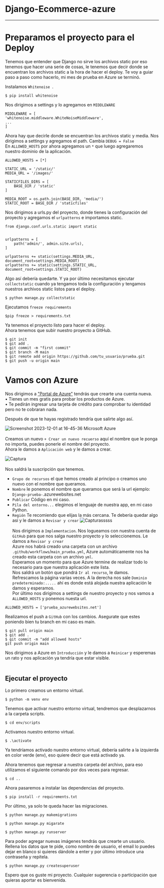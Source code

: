 # Django-Ecommerce-azure

----------------------------------------------------------

# Preparamos el proyecto para el Deploy
Tenemos que entender que Django no sirve los archivos static por eso tenemos que hacer una serie de cosas, le tenemos que decir donde se encuentran los archivos static a la hora de hacer el deploy.
Te voy a guiar paso a paso como hacerlo, mi mes de prueba en Azure se terminó.

Instalamos `Whitenoise `.
```
$ pip install whitenoise
```
Nos dirigimos a settings y lo agregamos en `MIDDLEWARE`

```
MIDDLEWARE = [
'whitenoise.middleware.WhiteNoiseMiddleware',
...
]
```
Ahora hay que decirle donde se encuentran los archivos static y media. Nos dirigimos a settings y agregamos el path.
Cambia `DEBUG = False `<br>
En `ALLOWED_HOSTS` por ahora agregamos un `*` que luego agregaremos nuestro dominio de la aplicación.
```
ALLOWED_HOSTS = [*]
```

```
STATIC_URL = '/static/'
MEDIA_URL = '/images/'

STATICFILES_DIRS = [
	BASE_DIR / 'static'	
]

MEDIA_ROOT = os.path.join(BASE_DIR, 'media/')
STATIC_ROOT = BASE_DIR / 'staticfiles'

```
Nos dirigimos a urls.py del proyecto, donde tienes la configuración del proyecto y agregamos el `urlpatterns` e importamos static.

```
from django.conf.urls.static import static


urlpatterns = [
    path('admin/', admin.site.urls),      
]

urlpatterns += static(settings.MEDIA_URL, document_root=settings.MEDIA_ROOT)
urlpatterns += static(settings.STATIC_URL, document_root=settings.STATIC_ROOT)

```
Algo así debería quedarte. Y ya por último necesitamos ejecutar `collectstatic` cuando ya tengamos toda la configuración y tengamos nuestros archivos static listos para el deploy. 

```
$ python manage.py collectstatic

```
Ejecutamos `freeze requirements`
```
$pip freeze > requirements.txt
```
Ya tenemos el proyecto listo para hacer el deploy.<br>
Ahora tenemos que subir nuestro proyecto a GitHub.

```
$ git init
$ git add .
$ git commit -m "first commit"
$ git branch -M main
$ git remote add origin https://github.com/tu_usuario/prueba.git
$ git push -u origin main

```

# Vamos con Azure
Nos dirigimos a ["Portal de Azure"](https://portal.azure.com/) tendrás que crearte una cuenta nueva.<br>
• Tienes un mes gratis para probar los productos de Azure.<br>
• Te pedirán ingresar una tarjeta de crédito para comprobar tu identidad pero no te cobraran nada.<br>

Después de que te hayas registrado tendría que salirte algo así.

![Screenshot 2023-12-01 at 16-45-36 Microsoft Azure](https://github.com/NikiDevelop/NikiDevelop/assets/105102619/ad6453da-06ce-4c9f-aca1-96e4a6d4fc62)
<br><br>
Creamos un nuevo `+ Crear un nuevo recuerso` aquí el nombre que le ponga no importa, puedes ponerle el nombre del proyecto. <br> 
Ahora le damos a `Aplicación web` y le damos a crear.

![Captura](https://github.com/NikiDevelop/NikiDevelop/assets/105102619/eebf8c17-8b84-4f7d-863d-462a04ac4bad)
<br><br>
Nos saldrá la suscripción que tenemos.<br>
- `Grupo de recursos` el que hemos creado al principo o creamos uno nuevo con el nombre que queramos. <br>
- `Nombre` le ponemos el nombre que queramos que será la url ejemplo: `Django-prueba-`.azurewebsites.net<br>
- `Publicar` Código en mi caso.<br>
- `Pila del entorno...` elegimos el lenguaje de nuestra app, en mi caso Python.
- `Región` Te recomiendo que elijas la más cercana.
Te debería quedar algo así y le damos a `Revisar y crear`
![Capturasssss](https://github.com/NikiDevelop/NikiDevelop/assets/105102619/8077cfa9-7fe3-492e-b745-ffaf12c9a78c)
<br><br>
Nos dirigimos a `Implementacion`. Nos logueamos con nuestra cuenta de `GitHub` para que nos salga nuestro proyecto y lo seleccionemos. Le damos a `Revisar y crear`<br>
Azure nos habrá creado una carpeta con un archivo `.github/workflows`/`main_prueba.yml`, Azure automáticamente nos ha creado esta carpeta con un archivo `yml`.<br>
Esperamos un momento para que Azure termine de realizar todo lo necesario para que nuestra aplicación este lista.<br>
Nos saldrá un botón que pondrá `Ir al recurso`, le damos.<br>
Refrescamos la página varias veces. A la derecha nos sale `Dominio predeterminado:.....` ahí es donde está alojada nuestra aplicación le damos y esperamos.<br>
Por último nos dirigimos a settings de nuestro proyecto y nos vamos a `ALLOWED_HOSTS` y ponemos nuesta url.
```
ALLOWED_HOSTS = ['prueba_azurewebsites.net']
```
Realizamos el push a `GitHub` con los cambios. Asegurate que estes poniendo bien tu branch en mi caso es main. 
```
$ git pull origin main
$ git add .
$ git commit -m "add allowed hosts"
git push origin main
```
Nos dirigimos a Azure en `Introducción` y le damos a `Reinicar` y esperemas un rato y nos aplicación ya tendría que estar visible. <br><br>

## Ejecutar el proyecto
Lo primero creamos un entorno virtual.

```
$ python -m venv env
```

Tenemos que activar nuestro entorno virtual, tendremos que desplazarnos a la carpeta scripts.
```
$ cd env/scripts
```
Activamos nuestro entorno virtual.
```
$ .\activate
```
Ya tendríamos activado nuestro entorno virtual, debería salirte a la izquierda en color verde (env), eso quiere decir que está activado ya.

Ahora tenemos que regresar a nuestra carpeta del archivo, para eso utilizamos el siguiente comando por dos veces para regresar.
```
$ cd .. 
```
Ahora pasaremos a instalar las dependencias del proyecto.
```
$ pip install -r requirements.txt
```
Por último, ya solo te queda hacer las migraciones.
```
$ python manage.py makemigrations
```
```
$ python manage.py migarate
```
```
$ python manage.py runserver
```
Para poder agregar nuevas imágenes tendrás que crearte un usuario. Rellena los datos que te pide, como nombre de usuario,
el email lo puedes dejar en blanco si quieres dándole a enter y por último introduce una contraseña y repítela.
```
$ python manage.py createsuperuser
```

Espero que os guste mi proyecto.
Cualquier sugerencia o participación que quieras aportar es bienvenida.
